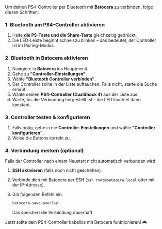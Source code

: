 Um deinen PS4-Controller per Bluetooth mit **Batocera** zu verbinden, folge diesen Schritten:

### **1. Bluetooth am PS4-Controller aktivieren**

1. Halte **die PS-Taste und die Share-Taste** gleichzeitig gedrückt.
2. Die LED-Leiste beginnt schnell zu blinken – das bedeutet, der Controller ist im Pairing-Modus.

### **2. Bluetooth in Batocera aktivieren**

1. Navigiere in **Batocera** ins Hauptmenü.
2. Gehe zu **"Controller-Einstellungen"**.
3. Wähle **"Bluetooth Controller verbinden"**.
4. Der Controller sollte in der Liste auftauchen. Falls nicht, starte die Suche erneut.
5. Wähle deinen **PS4-Controller (DualShock 4)** aus der Liste aus.
6. Warte, bis die Verbindung hergestellt ist – die LED leuchtet dann konstant.

### **3. Controller testen & konfigurieren**

1. Falls nötig, gehe in die **Controller-Einstellungen** und wähle **"Controller konfigurieren"**.
2. Weise die Buttons korrekt zu.

### **4. Verbindung merken (optional)**

Falls der Controller nach einem Neustart nicht automatisch verbunden wird:

1. **SSH aktivieren** (falls noch nicht geschehen).
2. Verbinde dich mit Batocera per SSH (`ssh root@batocera.local` oder mit der IP-Adresse).
3. Gib folgenden Befehl ein:
    
    ```bash
    batocera-save-overlay
    ```
    
    Das speichert die Verbindung dauerhaft.

Jetzt sollte dein PS4-Controller kabellos mit Batocera funktionieren! 🎮
